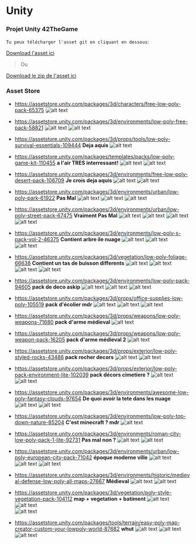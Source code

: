 # Unity
### Projet Unity 42TheGame

`Tu peux télécharger l'asset git en cliquant en dessous`:

[Download l'asset ici](https://github.com/Tolier83/Unity/raw/master/git-unity.unitypackage)

> Ou

[Download le zip de l'asset ici](https://github.com/Tolier83/Unity/raw/master/git-unity.rar)

### Asset Store

  + https://assetstore.unity.com/packages/3d/characters/free-low-poly-pack-65375 
  ![alt text](https://d2ujflorbtfzji.cloudfront.net/package-screenshot/e63d0d23-c297-4f55-ae1e-ef69d802972b_scaled.jpg)

  + https://assetstore.unity.com/packages/3d/environments/low-poly-free-pack-58821
  ![alt text](https://d2ujflorbtfzji.cloudfront.net/package-screenshot/5d2ad731-e6f0-469f-ba67-18daa2e32895_scaled.jpg)
  ![alt text](https://d2ujflorbtfzji.cloudfront.net/package-screenshot/e79c3fa4-a090-4ccd-85f5-c62dc529131d_scaled.jpg)
  
  + https://assetstore.unity.com/packages/3d/props/tools/low-poly-survival-essentials-109444 **Deja aquis**
  ![alt text](https://d2ujflorbtfzji.cloudfront.net/package-screenshot/7d0db806-2669-4dbb-9ed1-bcefd1f45a2c_scaled.jpg)
  
  + https://assetstore.unity.com/packages/templates/packs/low-poly-game-kit-110455 **a l'air TRES interressant!**
  ![alt text](https://d2ujflorbtfzji.cloudfront.net/package-screenshot/07d362bb-7f44-4e10-9375-b9cffa7ac3d5_scaled.jpg)
  ![alt text](https://d2ujflorbtfzji.cloudfront.net/package-screenshot/e8c9e023-a5da-46cd-aae6-f7682be298c8_scaled.jpg)
  
  + https://assetstore.unity.com/packages/3d/environments/free-low-poly-desert-pack-106709 **Je crois deja aquis**
  ![alt text](https://d2ujflorbtfzji.cloudfront.net/package-screenshot/8de153f6-c10c-4826-b815-54b27c1300b6_scaled.jpg)
  ![alt text](https://d2ujflorbtfzji.cloudfront.net/package-screenshot/456f3b03-8d3f-4638-bdb1-b758bb9208ac_scaled.jpg)
  
  + https://assetstore.unity.com/packages/3d/environments/urban/low-poly-park-61922 **Pas Mal**
  ![alt text](https://d2ujflorbtfzji.cloudfront.net/package-screenshot/c1365ea6-4ae9-4913-9ae9-e69bb5ae1186_scaled.jpg)
  ![alt text](https://d2ujflorbtfzji.cloudfront.net/package-screenshot/8465f8b8-3d68-4e09-8a8a-7d68a1552492_scaled.jpg)
  ![alt text](https://d2ujflorbtfzji.cloudfront.net/package-screenshot/fd0ae208-2b76-4f9c-bcae-19ab08f3a761_scaled.jpg)
  
  + https://assetstore.unity.com/packages/3d/environments/urban/low-poly-street-pack-67475 **Vraiment Pas Mal**
  ![alt text](https://d2ujflorbtfzji.cloudfront.net/package-screenshot/139f5de5-7cd6-4e6c-aed4-e897ae5afbd2_scaled.jpg)
  ![alt text](https://d2ujflorbtfzji.cloudfront.net/package-screenshot/9864faa4-4692-4e24-a5ef-9c1b9cbf484e_scaled.jpg)
  ![alt text](https://d2ujflorbtfzji.cloudfront.net/package-screenshot/9d264e0a-04be-4327-9c0d-67240d3f2038_scaled.jpg)
  ![alt text](https://d2ujflorbtfzji.cloudfront.net/package-screenshot/c502f3e3-1d9c-4107-b0b2-a01fc02be1c9_scaled.jpg)
   
   + https://assetstore.unity.com/packages/3d/environments/low-poly-s-pack-vol-2-46375 **Contient arbre ile nuage**
  ![alt text](https://d2ujflorbtfzji.cloudfront.net/package-screenshot/66aad450-3f4e-4d49-9517-60eaa0735039_scaled.jpg)
  ![alt text](https://d2ujflorbtfzji.cloudfront.net/package-screenshot/6b73098b-d23f-4aaf-877e-c4f6351fbdd1_scaled.jpg)
  ![alt text](https://d2ujflorbtfzji.cloudfront.net/package-screenshot/c83401ee-01de-4ebe-a0d4-880715b49b65_scaled.jpg)
   
  + https://assetstore.unity.com/packages/3d/vegetation/low-poly-foliage-66638 **Contient un tas de buisson differents**
  ![alt text](https://d2ujflorbtfzji.cloudfront.net/package-screenshot/191308ba-c079-450b-b62b-81efe5b0e23a_scaled.jpg)
  ![alt text](https://d2ujflorbtfzji.cloudfront.net/package-screenshot/cf8c32ec-5168-4e0e-857b-709688359f8a_scaled.jpg)
  ![alt text](https://d2ujflorbtfzji.cloudfront.net/package-screenshot/8e59710d-6384-49b5-8f01-c54ea1744906_scaled.jpg)
  ![alt text](https://d2ujflorbtfzji.cloudfront.net/package-screenshot/b4ce8e1f-3c38-4d56-92eb-cc4702c731ea_scaled.jpg)
  
  + https://assetstore.unity.com/packages/3d/environments/low-poly-pack-94605 **pack de deco askip**
  ![alt text](https://d2ujflorbtfzji.cloudfront.net/package-screenshot/bd3f3afb-8fde-42d5-87a3-3b9ba010cb57_scaled.jpg)
  ![alt text](https://d2ujflorbtfzji.cloudfront.net/package-screenshot/b5238c7b-2bb5-4b3f-98bf-ad1edd7fd249_scaled.jpg)
  ![alt text](https://d2ujflorbtfzji.cloudfront.net/package-screenshot/1b63f449-2a94-48ab-8224-b174a36148b4_scaled.jpg)
  
  + https://assetstore.unity.com/packages/3d/props/office-supplies-low-poly-105519 **pack d'écolier mdr**
  ![alt text](https://d2ujflorbtfzji.cloudfront.net/key-image/99a30a5e-45c6-49f5-99ca-3430fc680cbd.jpg)
  ![alt text](https://d2ujflorbtfzji.cloudfront.net/package-screenshot/5732ffc2-512e-4f21-88a1-48b856dfc764_scaled.jpg)
  ![alt text](https://d2ujflorbtfzji.cloudfront.net/package-screenshot/8c489bbb-a214-41d7-ac0f-3a27c7749e6b_scaled.jpg)
  
  + https://assetstore.unity.com/packages/3d/props/weapons/low-poly-weapons-71680 **pack d'arme médieval**
  ![alt text](https://d2ujflorbtfzji.cloudfront.net/package-screenshot/70a065f7-ee79-469c-865b-ac1746bff708_scaled.jpg)
  
  + https://assetstore.unity.com/packages/3d/props/weapons/low-poly-weapon-pack-16205 **pack d'arme médieval 2**
  ![alt text](https://d2ujflorbtfzji.cloudfront.net/package-screenshot/1ad9f4a5-11f4-4508-87b9-a99657ed2a64_scaled.jpg)
  
  + https://assetstore.unity.com/packages/3d/props/exterior/low-poly-styled-rocks-43486 **pack rocher decors**
  ![alt text](https://d2ujflorbtfzji.cloudfront.net/package-screenshot/abd90057-c5e4-4ebb-a960-25cf947b8a6a_scaled.jpg)
  ![alt text](https://d2ujflorbtfzji.cloudfront.net/package-screenshot/949b41aa-ac94-431a-b467-cf3f3dafce06_scaled.jpg)
   
  + https://assetstore.unity.com/packages/3d/props/exterior/low-poly-pack-environment-lite-102039 **pack décors cimetiere ?**
  ![alt text](https://d2ujflorbtfzji.cloudfront.net/package-screenshot/131e6bed-b647-49b1-a4dd-131128de81b1_scaled.jpg)
  ![alt text](https://d2ujflorbtfzji.cloudfront.net/package-screenshot/f6bc4797-8c85-46d8-a425-22be400d8178_scaled.jpg)
   
   + https://assetstore.unity.com/packages/3d/environments/awesome-low-poly-fantasy-clouds-97654 **De quoi avoir la tete dans les nuage**
  ![alt text](https://d2ujflorbtfzji.cloudfront.net/package-screenshot/1a7bd2ff-2900-497c-b803-9d904259d456_scaled.jpg)
  ![alt text](https://d2ujflorbtfzji.cloudfront.net/package-screenshot/81aad9e3-1a41-4465-a69d-0dc6ba742071_scaled.jpg)
   
   + https://assetstore.unity.com/packages/3d/environments/low-poly-top-down-nature-85204 **C'est minecraft ? mdr**
  ![alt text](https://d2ujflorbtfzji.cloudfront.net/package-screenshot/ca41c267-d7a8-45b5-ab83-433dab48fdf1_scaled.jpg)
   
  + https://assetstore.unity.com/packages/3d/environments/roman-city-low-poly-pack-1-lite-92731 **Pas mal non ?**
  ![alt text](https://d2ujflorbtfzji.cloudfront.net/package-screenshot/a5605f0c-ef99-4ae6-9b58-e6011f6b94dd_scaled.jpg)
  ![alt text](https://d2ujflorbtfzji.cloudfront.net/package-screenshot/32b35791-bd3e-4307-b827-4022ff95a8be_scaled.jpg)
   
  + https://assetstore.unity.com/packages/3d/environments/urban/low-poly-european-city-pack-71042 **époque moderne ville**
  ![alt text](https://d2ujflorbtfzji.cloudfront.net/package-screenshot/03ca2863-9650-4df1-8721-8fed7d68c62b_scaled.jpg)
  ![alt text](https://d2ujflorbtfzji.cloudfront.net/package-screenshot/f9fac7ee-3a95-407b-8416-43aca9f2f785_scaled.jpg)
  ![alt text](https://d2ujflorbtfzji.cloudfront.net/package-screenshot/47177198-0b58-4e1c-b4be-5c022f874eeb_scaled.jpg)
   
  + https://assetstore.unity.com/packages/3d/environments/historic/medieval-defense-low-poly-all-maps-27667 **Médieval**
  ![alt text](https://d2ujflorbtfzji.cloudfront.net/package-screenshot/d1b7f4a7-1274-403b-9e8d-09387e375e86_scaled.jpg)
  ![alt text](https://d2ujflorbtfzji.cloudfront.net/package-screenshot/6c7df8f0-e6f5-414a-b0e9-cd24171b412a_scaled.jpg)
   
  + https://assetstore.unity.com/packages/3d/vegetation/poly-style-vegetation-pack-104112 **map + vegetation + batiment**
  ![alt text](https://d2ujflorbtfzji.cloudfront.net/package-screenshot/3cc39665-68c4-4657-8bb5-62916da4c1c4_scaled.jpg)
  ![alt text](https://d2ujflorbtfzji.cloudfront.net/package-screenshot/19031d15-c1f5-4786-ae13-8dc650906924_scaled.jpg)   
  ![alt text](https://d2ujflorbtfzji.cloudfront.net/package-screenshot/58555690-329c-49f5-b4c2-a4dac2298ed6_scaled.jpg) 
   
  + https://assetstore.unity.com/packages/tools/terrain/easy-poly-map-creator-custom-your-lowpoly-world-87682 **whut**
  ![alt text](https://d2ujflorbtfzji.cloudfront.net/package-screenshot/677663eb-51b4-493a-b2a8-74e914021587_scaled.jpg)
  ![alt text](https://d2ujflorbtfzji.cloudfront.net/package-screenshot/e80ebd3d-2c42-4afc-8ba9-d2fa74cb064e_scaled.jpg)   
  ![alt text](https://youtu.be/CG8Dvu-uJR0)   
   
   
   
